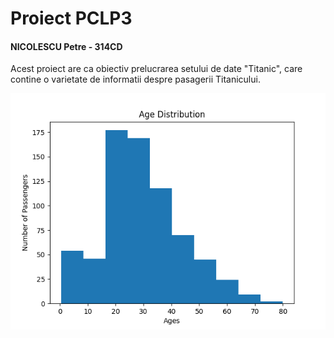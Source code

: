 # Proiect PCLP3

#### NICOLESCU Petre - 314CD

Acest proiect are ca obiectiv prelucrarea setului de date "Titanic", care contine
o varietate de informatii despre pasagerii Titanicului.

![This is a graph!](/ParteaI/Task3_AgeHistogram.png "Age Histogram")
